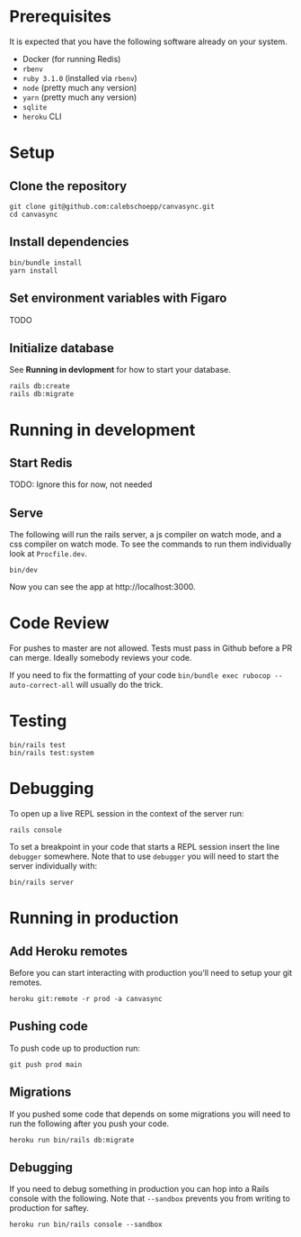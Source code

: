 # Prerequisites

It is expected that you have the following software already on your system.

- Docker (for running Redis)
- `rbenv`
- `ruby 3.1.0` (installed via `rbenv`)
- `node` (pretty much any version)
- `yarn` (pretty much any version)
- `sqlite`
- `heroku` CLI

# Setup

## Clone the repository

```shell
git clone git@github.com:calebschoepp/canvasync.git
cd canvasync
```

## Install dependencies

```shell
bin/bundle install
yarn install
```

## Set environment variables with Figaro

TODO

## Initialize database

See **Running in devlopment** for how to start your database.

```shell
rails db:create
rails db:migrate
```

# Running in development

## Start Redis

TODO: Ignore this for now, not needed

## Serve

The following will run the rails server, a js compiler on watch mode, and a css compiler on watch mode. To see the commands to run them individually look at `Procfile.dev`.

```shell
bin/dev
```

Now you can see the app at http://localhost:3000.

# Code Review

For pushes to master are not allowed. Tests must pass in Github before a PR can merge. Ideally somebody reviews your code.

If you need to fix the formatting of your code `bin/bundle exec rubocop --auto-correct-all` will usually do the trick.

# Testing

```shell
bin/rails test
bin/rails test:system
```

# Debugging

To open up a live REPL session in the context of the server run:

```shell
rails console
```

To set a breakpoint in your code that starts a REPL session insert the line `debugger` somewhere. Note that to use `debugger` you will need to start the server individually with:

```shell
bin/rails server
```

# Running in production

## Add Heroku remotes

Before you can start interacting with production you'll need to setup your git remotes.

```shell
heroku git:remote -r prod -a canvasync
```

## Pushing code

To push code up to production run:

```shell
git push prod main
```

## Migrations

If you pushed some code that depends on some migrations you will need to run the following after you push your code.

```shell
heroku run bin/rails db:migrate
```

## Debugging

If you need to debug something in production you can hop into a Rails console with the following. Note that `--sandbox` prevents you from writing to production for saftey.

```shell
heroku run bin/rails console --sandbox
```
